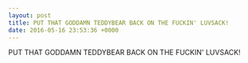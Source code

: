 ```yaml
---
layout: post
title: PUT THAT GODDAMN TEDDYBEAR BACK ON THE FUCKIN' LUVSACK!
date: 2016-05-16 23:53:36 +0000
---
```


PUT THAT GODDAMN TEDDYBEAR BACK ON THE FUCKIN' LUVSACK!

